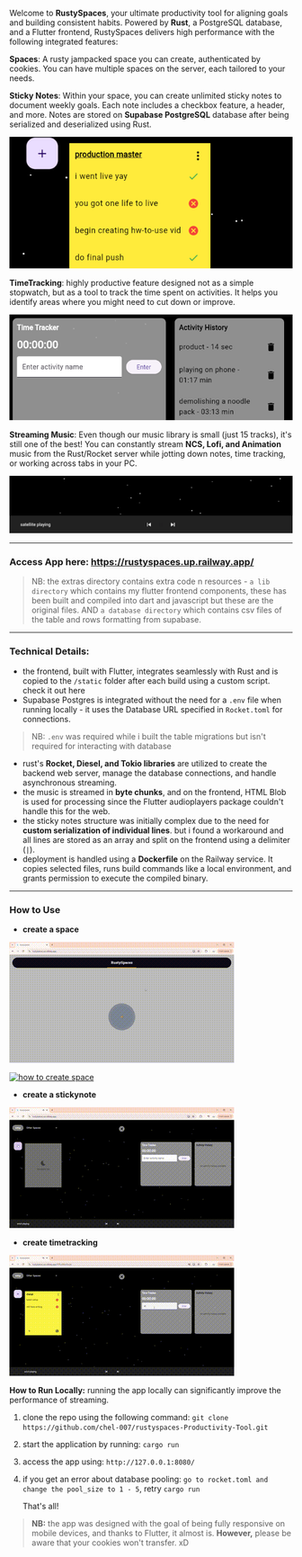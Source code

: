 Welcome to **RustySpaces**, your ultimate productivity tool for aligning goals and building consistent habits. Powered by **Rust**, a PostgreSQL database, and a Flutter frontend, RustySpaces delivers high performance with the following integrated features:


**Spaces**: A rusty jampacked space you can create, authenticated by cookies. You can have multiple spaces on the server, each tailored to your needs.

**Sticky Notes**: Within your space, you can create unlimited sticky notes to document weekly goals. Each note includes a checkbox feature, a header, and more. Notes are stored on **Supabase PostgreSQL** database after being serialized and deserialized using Rust.

![sticky notes](images/sticky-notes.png)


**TimeTracking**: highly productive feature designed not as a simple stopwatch, but as a tool to track the time spent on activities. It helps you identify areas where you might need to cut down or improve.

![time tracking](images/time-track.png)

**Streaming Music**: Even though our music library is small (just 15 tracks), it's still one of the best! You can constantly stream **NCS, Lofi, and Animation** music from the Rust/Rocket server while jotting down notes, time tracking, or working across tabs in your PC.

![music streaming](images/music-streaming.png)

<hr>

### Access App here: https://rustyspaces.up.railway.app/

> NB: the extras directory contains extra code n resources - `a lib directory` which contains my flutter frontend components, these has been built and compiled into dart and javascript but these are the original files. AND `a database directory` which contains csv files of the table and rows formatting from supabase.


<hr>

### **Technical Details:**

-   the frontend, built with Flutter, integrates seamlessly with Rust and is copied to the `/static` folder after each build using a custom script. check it out here
-   Supabase Postgres is integrated without the need for a `.env` file when running locally - it uses the Database URL specified in `Rocket.toml` for connections.

> NB: `.env` was required while i built the table migrations but isn't required for interacting with database

-   rust's **Rocket, Diesel, and Tokio libraries** are utilized to create the backend web server, manage the database connections, and handle asynchronous streaming.
-   the music is streamed in **byte chunks**, and on the frontend, HTML Blob is used for processing since the Flutter audioplayers package couldn't handle this for the web.
-   the sticky notes structure was initially complex due to the need for **custom serialization of individual lines**. but i found a workaround and all lines are stored as an array and split on the frontend using a delimiter (`|`).
-   deployment is handled using a **Dockerfile** on the Railway service. It copies selected files, runs build commands like a local environment, and grants permission to execute the compiled binary.

<hr>

### **How to Use**

- **create a space**

![how-to space](images/gifs/create_space.gif)

[![how to create space]()](https://vimeo.com/1002868013?share=copy)


- **create a stickynote**

![how-to stickynote](images/gifs/create_sticky.gif)

- **create timetracking**

![how-to timetrack](images/gifs/time-track.gif)


**How to Run Locally:** running the app locally can significantly improve the performance of streaming.

1.  clone the repo using the following command:
    `git clone https://github.com/chel-007/rustyspaces-Productivity-Tool.git` 
    
3.  start the application by running:
    `cargo run` 

4.  access the app using: `http://127.0.0.1:8080/`


5.  if you get an error about database pooling: `go to rocket.toml and change the pool_size to 1 - 5`, retry `cargo run`
    
    That's all!

> **NB:** the app was designed with the goal of being fully responsive on mobile devices, and thanks to Flutter, it almost is. **However,** please be aware that your cookies won't transfer. xD
